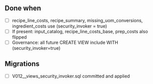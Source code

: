 <!--
uid: SEC-001
parent_uid: SEC-000
title: Flip cost/reporting views to SECURITY INVOKER
type: Chore
area: db
priority: P0
status: Todo
project: main
-->

## Done when

- [ ] recipe_line_costs, recipe_summary, missing_uom_conversions, ingredient_costs use (security_invoker = true)
- [ ] If present: input_catalog, recipe_line_costs_base, prep_costs also flipped
- [ ] Governance: all future CREATE VIEW include WITH (security_invoker=true)

## Migrations

- [ ] V012\_\_views_security_invoker.sql committed and applied
